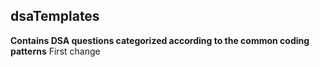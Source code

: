 ## dsaTemplates
**Contains DSA questions categorized according to the common coding patterns**
First change